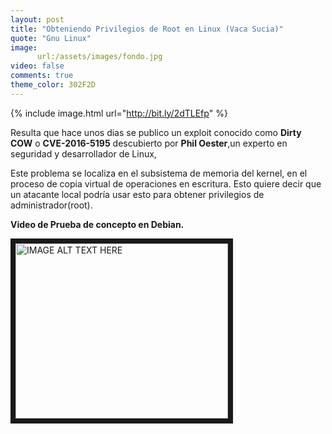 ```yaml
---
layout: post
title: "Obteniendo Privilegios de Root en Linux (Vaca Sucia)"
quote: "Gnu Linux"
image:
      url:/assets/images/fondo.jpg
video: false
comments: true
theme_color: 302F2D
---
```


{% include image.html url="http://bit.ly/2dTLEfp" %}

Resulta que hace unos dias se publico un exploit conocido como <strong>Dirty COW</strong> o <strong>CVE-2016-5195</strong> descubierto por <strong>Phil Oester</strong>,un experto en 
seguridad y desarrollador de Linux,

Este problema se localiza en el subsistema de memoria del kernel, en el proceso de copia virtual de operaciones en escritura. 
Esto quiere decir que un atacante local podría usar esto para obtener privilegios de administrador(root).


<strong>Video de Prueba de concepto en Debian.</strong>

<a href="https://youtu.be/VyVXXsj2-v0" 
target="_blank"><img src="http://bit.ly/2e68GmL" 
alt="IMAGE ALT TEXT HERE" width="340" height="280" border="8" /></a> 

 

